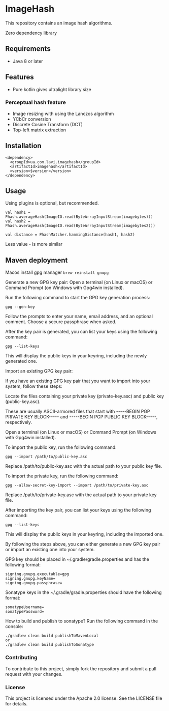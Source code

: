 # ImageHash 

This repository contains an image hash algorithms.

Zero dependency library

## Requirements
- Java 8 or later

## Features
- Pure kotlin gives ultralight library size

### Perceptual hash feature
- Image resizing with using the Lanczos algorithm
- YCbCr conversion
- Discrete Cosine Transform (DCT)
- Top-left matrix extraction 

## Installation
```
<dependency>
  <groupId>ua.com.lavi.imagehash</groupId>
  <artifactId>imagehash</artifactId>
  <version>$version</version>
</dependency>
```

## Usage

Using plugins is optional, but recommended.

```
val hash1 = Phash.averageHash(ImageIO.read(ByteArrayInputStream(imagebytes)))
val hash2 = Phash.averageHash(ImageIO.read(ByteArrayInputStream(imagebytes2)))

val distance = PhashMatcher.hammingDistance(hash1, hash2)
```
Less value - is more similar


## Maven deployment

Macos install gpg manager
```brew reinstall gnupg```

Generate a new GPG key pair:
Open a terminal (on Linux or macOS) or Command Prompt (on Windows with Gpg4win installed).

Run the following command to start the GPG key generation process:

```gpg --gen-key```

Follow the prompts to enter your name, email address, and an optional comment. Choose a secure passphrase when asked.

After the key pair is generated, you can list your keys using the following command:

```gpg --list-keys```

This will display the public keys in your keyring, including the newly generated one.

Import an existing GPG key pair:

If you have an existing GPG key pair that you want to import into your system, follow these steps:

Locate the files containing your private key (private-key.asc) and public key (public-key.asc).

These are usually ASCII-armored files that start with -----BEGIN PGP PRIVATE KEY BLOCK----- and -----BEGIN PGP PUBLIC KEY BLOCK-----, respectively.

Open a terminal (on Linux or macOS) or Command Prompt (on Windows with Gpg4win installed).

To import the public key, run the following command:

```gpg --import /path/to/public-key.asc```

Replace /path/to/public-key.asc with the actual path to your public key file.

To import the private key, run the following command:

```gpg --allow-secret-key-import --import /path/to/private-key.asc```

Replace /path/to/private-key.asc with the actual path to your private key file.

After importing the key pair, you can list your keys using the following command:

```gpg --list-keys```

This will display the public keys in your keyring, including the imported one.

By following the steps above, you can either generate a new GPG key pair or import an existing one into your system.


GPG key should be placed in ~/.gradle/gradle.properties and has the following format:
```
signing.gnupg.executable=gpg
signing.gnupg.keyName=
signing.gnupg.passphrase=
```

Sonatype keys in the ~/.gradle/gradle.properties should have the following format:
```
sonatypeUsername=
sonatypePassword=
```

How to build and publish to sonatype?
Run the following command in the console:

```
./gradlew clean build publishToMavenLocal
or
./gradlew clean build publishToSonatype
```

### Contributing
To contribute to this project, simply fork the repository and submit a pull request with your changes.

### License
This project is licensed under the Apache 2.0 license. See the LICENSE file for details.
